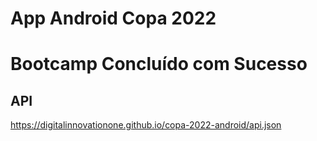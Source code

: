 # App Android Copa 2022

# Bootcamp Concluído com Sucesso

## API
https://digitalinnovationone.github.io/copa-2022-android/api.json
